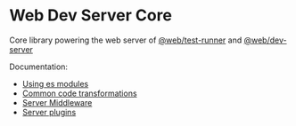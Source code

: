 # Web Dev Server Core

Core library powering the web server of [@web/test-runner](https://github.com/modernweb-dev/web/tree/master/packages/test-runner) and [@web/dev-server](https://github.com/modernweb-dev/web/tree/master/packages/dev-server)

Documentation:

- [Using es modules](https://github.com/modernweb-dev/web/blob/master/docs/learn/standards-based/es-modules.md)
- [Common code transformations](https://github.com/modernweb-dev/web/blob/master/docs/docs/dev-server/code-transformations.md)
- [Server Middleware](https://github.com/modernweb-dev/web/blob/master/docs/docs/dev-server/middleware.md)
- [Server plugins](https://github.com/modernweb-dev/web/blob/master/docs/docs/dev-server/server-plugins.md)
